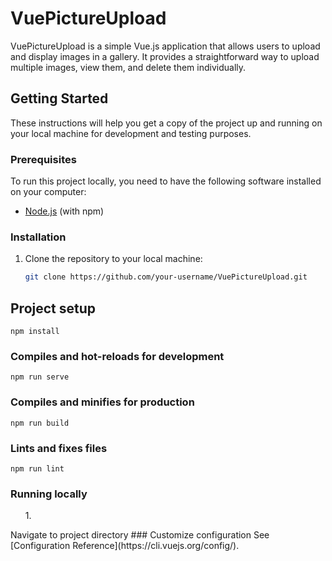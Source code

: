# VuePictureUpload

VuePictureUpload is a simple Vue.js application that allows users to upload and display images in a gallery. It provides a straightforward way to upload multiple images, view them, and delete them individually.

## Getting Started

These instructions will help you get a copy of the project up and running on your local machine for development and testing purposes.

### Prerequisites

To run this project locally, you need to have the following software installed on your computer:

- [Node.js](https://nodejs.org/) (with npm)

### Installation

1. Clone the repository to your local machine:

   ```bash
   git clone https://github.com/your-username/VuePictureUpload.git

## Project setup
```
npm install
```

### Compiles and hot-reloads for development
```
npm run serve
```

### Compiles and minifies for production
```
npm run build
```

### Lints and fixes files
```
npm run lint
```
### Running locally

<ol>1.</ol> Navigate to project directory
### Customize configuration
See [Configuration Reference](https://cli.vuejs.org/config/).
